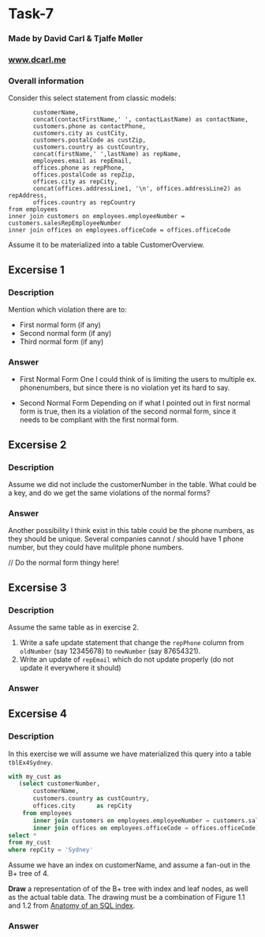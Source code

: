 # Task-7

### Made by David Carl & Tjalfe Møller
### www.dcarl.me

### Overall information

Consider this select statement from classic models:

```select customerNumber,
       customerName,
       concat(contactFirstName,' ', contactLastName) as contactName,
       customers.phone as contactPhone,
       customers.city as custCity,
       customers.postalCode as custZip,
       customers.country as custCountry,
       concat(firstName,' ',lastName) as repName,
       employees.email as repEmail,
       offices.phone as repPhone,
       offices.postalCode as repZip,
       offices.city as repCity,
       concat(offices.addressLine1, '\n', offices.addressLine2) as repAddress,
       offices.country as repCountry
from employees 
inner join customers on employees.employeeNumber = customers.salesRepEmployeeNumber
inner join offices on employees.officeCode = offices.officeCode
```
Assume it to be materialized into a table CustomerOverview.

## Excersise 1

### Description

Mention which violation there are to:

* First normal form (if any)
* Second normal form (if any)
* Third normal form (if any)

### Answer

* First Normal Form
    One I could think of is limiting the users to multiple ex. phonenumbers, but since there is no violation yet its hard to say.

* Second Normal Form
    Depending on if what I pointed out in first normal form is true, then its a violation of the second normal form, since it needs to be compliant with the first normal form.

## Excersise 2

### Description

Assume we did not include the customerNumber in the table. What could be a key, and do we get the same violations of the normal forms?

### Answer

Another possibility I think exist in this table could be the phone numbers, as they should be unique. Several companies cannot / should have 1 phone number, but they could have mulitple phone numbers.

// Do the normal form thingy here!

## Excersise 3

### Description

Assume the same table as in exercise 2. 

1. Write a safe update statement that change the `repPhone` column from `oldNumber` (say 12345678) to `newNumber` (say 87654321).
2. Write an update of `repEmail` which do not update properly (do not update it everywhere it should)

### Answer



## Excersise 4

### Description

In this exercise we will assume we have materialized this query into a table `tblEx4Sydney`.

```sql
with my_cust as
   (select customerNumber,
       customerName,
       customers.country as custCountry,
       offices.city      as repCity
    from employees
       inner join customers on employees.employeeNumber = customers.salesRepEmployeeNumber
       inner join offices on employees.officeCode = offices.officeCode)
select *
from my_cust
where repCity = 'Sydney'
```

Assume we have an index on customerName, and assume a fan-out in the B+ tree of 4. 

**Draw** a representation of of the B+ tree with index and leaf nodes, as well as the actual table data. The drawing must be a combination of Figure 1.1 and 1.2 from [Anatomy of an SQL index](https://use-the-index-luke.com/sql/anatomy).

### Answer

